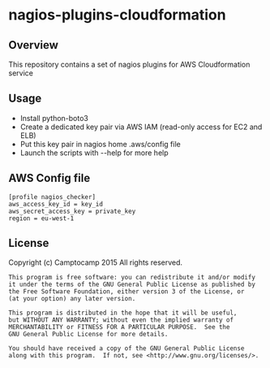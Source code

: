 nagios-plugins-cloudformation
==================

Overview
--------

This repository contains a set of nagios plugins for AWS Cloudformation service

Usage
-----

* Install python-boto3
* Create a dedicated key pair via AWS IAM (read-only access for EC2 and ELB)
* Put this key pair in nagios home .aws/config file
* Launch the scripts with --help for more help

AWS Config file
---------------

```config
[profile nagios_checker]
aws_access_key_id = key_id
aws_secret_access_key = private_key
region = eu-west-1
```

License
-------

Copyright (c) Camptocamp 2015 All rights reserved.

    This program is free software: you can redistribute it and/or modify
    it under the terms of the GNU General Public License as published by
    the Free Software Foundation, either version 3 of the License, or
    (at your option) any later version.

    This program is distributed in the hope that it will be useful,
    but WITHOUT ANY WARRANTY; without even the implied warranty of
    MERCHANTABILITY or FITNESS FOR A PARTICULAR PURPOSE.  See the
    GNU General Public License for more details.

    You should have received a copy of the GNU General Public License
    along with this program.  If not, see <http://www.gnu.org/licenses/>.
